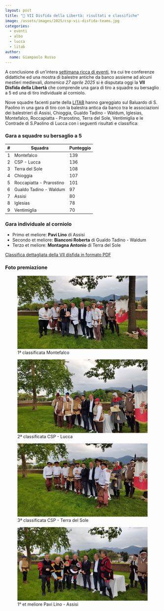 ```yaml
---
layout: post
title: "🎯 VII Disfida della Libertà: risultati e classifiche"
image: /assets/images/2025/csp-vii-disfida-teams.jpg
categories:
  - eventi
  - albo
  - lucca
  - litab
author:
  name: Giampaolo Russo
---
```


A conclusione di un'intera [settimana ricca di eventi](https://www.facebook.com/photo?fbid=983585847253310&set=a.502262768718956), tra cui tre conferenze didattiche ed una mostra di balestre antiche da banco assieme ad alcuni mestieri medievali, *domenica 27 aprile 2025* si è disputata oggi la **VII Disfida della Libertà** che comprende una gara di tiro a squadre su bersaglio a 5 ed una di tiro individuale al corniolo.

<!-- more -->

Nove squadre facenti parte della [LITAB](https://www.litab.net/) hanno gareggiato sul Baluardo di S. Paolino in una gara di tiro con la balestra antica da banco tra le associazioni dei balestrieri di Assisi, Chioggia, Gualdo Tadino - Waldum, Iglesias, Montefalco, Roccapiatta - Prarostino, Terra del Sole, Ventimiglia e le Contrade di S.Paolino di Lucca con i seguenti risultati e classifica:

### Gara a squadre su bersaglio a 5

| **#** | **Squadra**              | **Punteggio** |
|:-----:|--------------------------|---------------|
|   1   | Montefalco               |           139 |
|   2   | CSP - Lucca              |           136 |
|   3   | Terra del Sole           |           108 |
|   4   | Chioggia                 |           107 |
|   5   | Roccapiatta - Prarostino |           101 |
|   6   | Gualdo Tadino - Waldum   |            97 |
|   7   | Assisi                   |            80 |
|   8   | Iglesias                 |            78 |
|   9   | Ventimiglia              |            70 |

### Gara individuale al corniolo

* Primo et meliore: **Pavi Lino** di Assisi
* Secondo et meliore: **Bianconi Roberta** di Gualdo Tadino - Waldum
* Terzo et meliore: **Montagna Antonio** di Terra del Sole

[Classifica dettagliata della VII disfida in formato PDF](/assets/files/2025/csp-vii(2025)-disfida-della-libertà-classifica.pdf)

### Foto premiazione

<figure class="align-center">
    <img src="/assets/images/2025/csp-vii-disfida-squadre-1.jpg" alt="prima classificata squadre montefalco">
  <figcaption>1ª classificata Montefalco</figcaption>
</figure>

<figure class="align-center">
    <img src="/assets/images/2025/csp-vii-disfida-squadre-2.jpg" alt="seconda classificata squadre lucca">
  <figcaption>2ª classificata CSP - Lucca</figcaption>
</figure>

<figure class="align-center">
    <img src="/assets/images/2025/csp-vii-disfida-squadre-3.jpg" alt="seconda classificata squadre terra del sole">
  <figcaption>3ª classificata CSP - Terra del Sole</figcaption>
</figure>

<figure class="align-center">
    <img src="/assets/images/2025/csp-vii-disfida-corniolo-1.jpg" alt="primo et meliore corniolo pavi lino assisi">
  <figcaption>1° et meliore Pavi Lino - Assisi</figcaption>
</figure>
